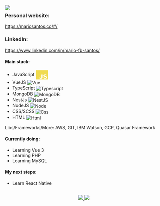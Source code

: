 <div style="display: inline_block"><br>
  <img align="right" width="512"src="https://cdn.discordapp.com/attachments/309380097687814145/1070491499466338484/octocat-1675295299034.png"/>
  
  ### Personal website:
  
  https://mariosantos.co/#/
  
  ### LinkedIn: 
  
  https://www.linkedin.com/in/mario-fb-santos/

  #### Main stack:
  - JavaScript <img align="center" alt="Javascript" height="30" width="40" src="https://raw.githubusercontent.com/devicons/devicon/master/icons/javascript/javascript-plain.svg">
  - VueJS <img align="center" alt="Vue" height="30" width="40" src="https://cdn.jsdelivr.net/gh/devicons/devicon/icons/vuejs/vuejs-original.svg" />
  - TypeScript <img align="center" alt="Typescript" height="30" width="40" src="https://cdn.jsdelivr.net/gh/devicons/devicon/icons/typescript/typescript-plain.svg" />
  - MongoDB <img align="center" alt="MongoDB" height="30" width="40" src="https://cdn.jsdelivr.net/gh/devicons/devicon/icons/mongodb/mongodb-plain-wordmark.svg" />
  - NestJs <img align="center" alt="NestJS" height="30" width="40" src="https://cdn.jsdelivr.net/gh/devicons/devicon/icons/nestjs/nestjs-plain-wordmark.svg" />
  - NodeJS <img align="center" alt="Node" height="30" width="40" src="https://cdn.jsdelivr.net/gh/devicons/devicon/icons/nodejs/nodejs-plain-wordmark.svg" />
  - CSS/SCSS <img align="center" alt="Css" height="30" width="40" src="https://cdn.jsdelivr.net/gh/devicons/devicon/icons/css3/css3-plain-wordmark.svg" />
  - HTML <img align="center" alt="Html" height="30" width="40" src="https://cdn.jsdelivr.net/gh/devicons/devicon/icons/html5/html5-plain.svg" />

  Libs/Frameworks/More: AWS, GIT, IBM Watson, GCP, Quasar Framework
  
  #### Currently doing:
  - Learning Vue 3
  - Learning PHP
  - Learning MySQL

  #### My next steps:
  
  - Learn React Native

</div>

##

<div align="center">
  <a href="https://github.com/mariofbsantos">
  <img  width="350em" src="https://github-readme-stats.vercel.app/api/top-langs/?username=mariofbsantos&layout=compact&langs_count=7&theme=radical"/>
  <img width="350em" src="https://github-readme-stats.vercel.app/api?username=mariofbsantos&layout=compact&show_icons=true&theme=radical&include_all_commits=true&count_private=true"/>
  
</div>
